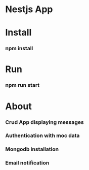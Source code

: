 # Nestjs App
# Install
### npm install
# Run
### npm run start
# About
### Crud App displaying messages
### Authentication with moc data
### Mongodb installation
### Email notification 


